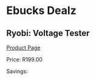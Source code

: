 
# Ebucks Dealz
## Ryobi: Voltage Tester
[Product Page](https://www.ebucks.com/web/shop/productSelected.do?prodId=335449970&catId=1234935127)

Price: R199.00

Savings: 


	